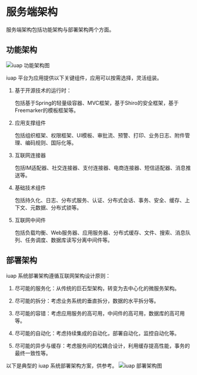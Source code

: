 # 服务端架构

服务端架构包括功能架构与部署架构两个方面。

## 功能架构

![iuap 功能架构图](../image/image.png)

iuap 平台为应用提供以下关键组件，应用可以按需选择，灵活组装。

1. 基于开源技术的运行时：
   
	包括基于Spring的轻量级容器、MVC框架，基于Shiro的安全框架，基于Freemarker的模板框架等。
2. 应用支撑组件
   
	包括组织框架、权限框架、UI模板、审批流、预警、打印、业务日志、附件管理、编码规则、国际化等。
3. 互联网连接器
   
	包括IM适配器、社交连接器、支付连接器、电商连接器、短信适配器、消息推送等。
4. 基础技术组件 
   
	包括持久化、日志、分布式服务、认证、分布式会话、事务、安全、缓存、上下文、元数据、分布式锁等。
5. 互联网中间件 
   
	包括负载均衡、Web服务器、应用服务器、分布式缓存、文件、搜索、消息队列、任务调度、数据库读写分离中间件等。

## 部署架构

iuap 系统部署架构遵循互联网架构设计原则：

1.	尽可能的服务化：从传统的巨石型架构，转变为去中心化的微服务架构。

2.	尽可能的拆分：考虑业务系统的垂直拆分，数据的水平拆分等。

3.	尽可能的容错：考虑应用服务的高可用，中间件的高可用，数据库的高可用等。

4.	尽可能的自动化：考虑持续集成的自动化，部署自动化，监控自动化等。

5.	尽可能的异步与缓存：考虑服务间的松耦合设计，利用缓存提高性能，事务的最终一致性等。


以下是典型的 iuap 系统部署架构方案，供参考。
![iuap 部署架构图](../image/image1.png)




